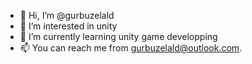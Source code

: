- 👋 Hi, I’m @gurbuzelald
- 👀 I’m interested in unity
- 🌱 I’m currently learning unity game developping
- 📫 You can reach me from gurbuzelald@outlook.com.

<!---
gurbuzelald/gurbuzelald is a ✨ special ✨ repository because its `README.md` (this file) appears on your GitHub profile.
You can click the Preview link to take a look at your changes.
--->
